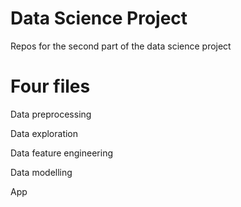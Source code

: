 # Data Science Project
Repos for the second part of the data science project


# Four files
Data preprocessing

Data exploration

Data feature engineering

Data modelling

App